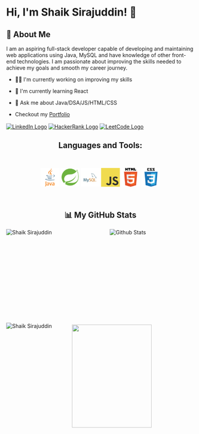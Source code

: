 # Hi, I'm Shaik Sirajuddin! 👋
## 🚀 About Me

I am an aspiring full-stack developer capable of developing and maintaining web applications using Java, MySQL and have knowledge of other front-end technologies. I am passionate about improving the skills needed to achieve my goals and smooth my career journey. 
    
- 👩‍💻 I'm currently working on improving my skills

- 🧠 I'm currently learning React

- 💬 Ask me about Java/DSA/JS/HTML/CSS

- Checkout my [Portfolio](https://sirajuddin135.github.io/)

<a href="https://www.linkedin.com/in/shaik-sirajuddin-aa21551b3/">
  <img align="center" src="https://cdn.icon-icons.com/icons2/2699/PNG/512/linkedin_logo_icon_171224.png" alt="LinkedIn Logo" width="130px"/></a>

<a href="https://www.hackerrank.com/fw18_0110">
  <img align="center" src="https://cdn.icon-icons.com/icons2/2530/PNG/512/hackerrank_button_icon_151894.png" alt="HackerRank Logo" width="130px"/></a>

<a href="https://leetcode.com/Shaik_Sirajuddin/">
  <img align="center" src="https://cdn.icon-icons.com/icons2/2530/PNG/512/leetcode_button_icon_151892.png" alt="LeetCode Logo" width="130px"/></a>

<!-- ![](https://visitor-badge.glitch.me/badge?page_id=Sirajuddin135&left_color=blue&right_color=green) -->
<!--   ![Visitor Count](https://profile-counter.glitch.me/Sirajuddin135/count.svg) -->

<span><h2 align="center">Languages and Tools:</h2>
  <br>
    <p align="center">
    <img align="center" src="https://github.com/github/explore/blob/60c4ca5a1ccb9592f3fb4f5167fbcd58c9ad000d/topics/java/java.png" alt="Java" width="50px" height="50px"/>
    <img align="center" src="https://github.com/github/explore/blob/60c4ca5a1ccb9592f3fb4f5167fbcd58c9ad000d/topics/spring-boot/spring-boot.png" alt="Spring Boot Logo" width="50px" height="50px"/>
    <img align="center" src="https://github.com/github/explore/blob/60c4ca5a1ccb9592f3fb4f5167fbcd58c9ad000d/topics/mysql/mysql.png" alt="MySQL Logo" width="50px" height="50px"/>
    <img align="center" src="https://github.com/github/explore/blob/60c4ca5a1ccb9592f3fb4f5167fbcd58c9ad000d/topics/javascript/javascript.png" alt="JS Logo" width="50px" height="50px"/>
    <img align="center" src="https://github.com/github/explore/blob/60c4ca5a1ccb9592f3fb4f5167fbcd58c9ad000d/topics/html/html.png" alt="HTML" width="50px" height="50px"/>
    <img align="center" src="https://github.com/github/explore/blob/60c4ca5a1ccb9592f3fb4f5167fbcd58c9ad000d/topics/css/css.png" alt="CSS" width="50px" height="50px"/> 
</p></span>

<br>

<h2 align="center">📊 My GitHub Stats</h2>
<div>
  <img align="left" src="https://github-readme-streak-stats.herokuapp.com/?user=Sirajuddin135&theme=indian-flag" alt="Shaik Sirajuddin" height="250px" width="45%" />
  <img align="right" src="https://github-readme-stats.vercel.app/api?username=Sirajuddin135&theme=flag-india&show_icons=true&count_private=true" alt="Github Stats" height="255px" width="45%"/>
</div>
  
</br>  

<div>
  <img align="left" src="https://github-readme-stats.vercel.app/api/top-langs/?username=Sirajuddin135&layout=default&langs_count=8&hide=&theme=indian-flag" alt="Shaik Sirajuddin" height="275px" width="30%"/>
  <img align="right" src="https://activity-graph.herokuapp.com/graph?username=Sirajuddin135&bg_color=ffffff&color=000080&line=138808&point=ff9933&area=true" height="275px" width="65%"/>
</div>

